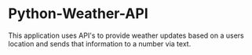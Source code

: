 # Python-Weather-API
This application uses API's to provide weather updates based on a users location and sends that information to a number via text.
